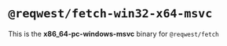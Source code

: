 # `@reqwest/fetch-win32-x64-msvc`

This is the **x86_64-pc-windows-msvc** binary for `@reqwest/fetch`
